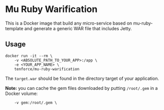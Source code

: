 Mu Ruby Warification
====================

This is a Docker image that build any micro-service based on mu-ruby-template
and generate a generic WAR file that includes Jetty.

Usage
-----

```
docker run -it --rm \
    -v <ABSOLUTE_PATH_TO_YOUR_APP>:/app \
    -e <YOUR_APP_NAME> \
    tenforce/mu-ruby-warification
```

The `target.war` should be found in the directory target of your application.

**Note:** you can cache the gem files downloaded by putting `/root/.gem` in a
Docker volume:

```
    -v gem:/root/.gem \
```
